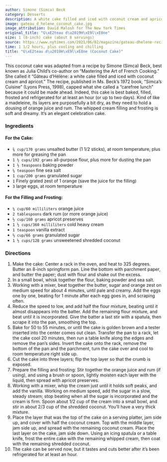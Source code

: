```yaml
---
author: Simone (Simca) Beck
category: Desserts
description: A white cake filled and iced with coconut cream and apricot.
image: gateau_d_helene_coconut_cake.jpg
image_attribution: David Malosh for The New York Times
original_title: "G\xE2teau d\u2019H\xE9l\xE8ne"
size: 1 (8-inch) cake (about 8 servings)
source: https://www.nytimes.com/2021/06/02/magazine/gateau-dhelene-recipe.html
time: 1 1/2 hours, plus cooling and chilling
title: "G\xE2teau d\u2019H\xE9l\xE8ne (Coconut Cake)"
---
```


This coconut cake was adapted from a recipe by Simone (Simca) Beck, best known as Julia Child’s co-author on “Mastering the Art of French Cooking.” She called it “Gâteau d’Hélène: a white cake filled and iced with coconut cream and apricot.” The recipe, published in Ms. Beck’s 1972 book, “Simca’s Cuisine” (Lyons Press, 1998), capped what she called a “carefree lunch” because it could be made ahead. Indeed, this cake is best baked, filled, frosted and refrigerated for at least an hour (or up to two days). Kind of like a madeleine, its layers are purposefully a bit dry, as they need to hold a dousing of orange juice and rum. The whipped cream filling and frosting is soft and dreamy. It’s an elegant celebration cake.

### Ingredients

#### For the Cake:

* `¾ cup/170 grams` unsalted butter (1 1/2 sticks), at room temperature, plus more for greasing the pan
* `1 ½ cups/192 grams` all-purpose flour, plus more for dusting the pan
* `1 ½ teaspoons` baking powder
* `¼ teaspoon` fine sea salt
* `1 cup/200 grams` granulated sugar
* `1` Finely grated zest of 1 orange (save the juice for the filling)
* `3` large eggs, at room temperature

#### For the Filling and Frosting:

* `¼ cup/60 milliliters` orange juice
* `2 tablespoons` dark rum (or more orange juice)
* `½ cup/160 grams` apricot preserves
* `1 ½ cups/360 milliliters` cold heavy cream
* `1 teaspoon` vanilla extract
* `⅓ cup/66 grams` granulated sugar
* `1 ½ cups/128 grams` unsweetened shredded coconut

### Directions

1. Make the cake: Center a rack in the oven, and heat to 325 degrees. Butter an 8-inch springform pan. Line the bottom with parchment paper, and butter the paper; dust with flour and shake out the excess.
2. In a small bowl, whisk together the flour, baking powder and sea salt.
3. Working with a mixer, beat together the butter, sugar and orange zest on medium speed for about 4 minutes, until pale and creamy. Add the eggs one by one, beating for 1 minute after each egg goes in, and scraping often.
4. Reduce the speed to low, and add half the flour mixture, beating until it almost disappears into the batter. Add the remaining flour mixture, and beat until it is incorporated. Give the batter a last stir with a spatula, then scrape it into the pan, smoothing the top.
5. Bake for 50 to 55 minutes, or until the cake is golden brown and a tester inserted into the center comes out clean. Transfer the pan to a rack, let the cake cool 20 minutes, then run a table knife along the edges and remove the pan’s sides. Invert the cake onto the rack, remove the bottom of the pan and the parchment, turn the cake over and cool to room temperature right side up.
6. Cut the cake into three layers; flip the top layer so that the crumb is exposed.
7. Prepare the filling and frosting: Stir together the orange juice and rum (if using), and using a brush or spoon, lightly moisten each layer with the liquid, then spread with apricot preserves.
8. Working with a mixer, whip the cream just until it holds soft peaks, and add the vanilla. Working on medium speed, add the sugar in a slow, steady stream; stop beating when all the sugar is incorporated and the cream is firm. Spoon about 1/2 cup of the cream into a small bowl, and stir in about 2/3 cup of the shredded coconut. You’ll have a very thick mixture.
9. Place the layer that was the top of the cake on a serving platter, jam side up, and cover with half the coconut cream. Top with the middle layer, jam side up, and spread with the remaining coconut cream. Place the last layer on the cake, jam side down. Using an icing spatula or a table knife, frost the entire cake with the remaining whipped cream, then coat with the remaining shredded coconut.
10. The cake can be served now, but it tastes and cuts better after it’s been refrigerated for at least an hour.
